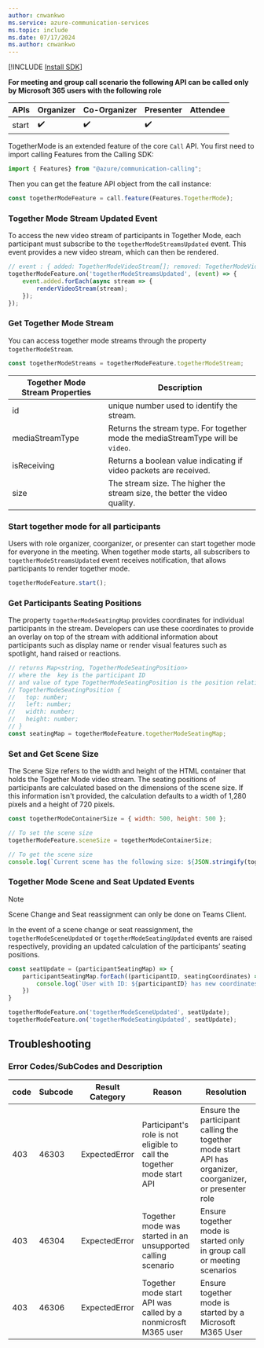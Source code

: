 ```yaml
---
author: cnwankwo
ms.service: azure-communication-services
ms.topic: include
ms.date: 07/17/2024
ms.author: cnwankwo
---
```


[!INCLUDE [Install SDK](../install-sdk/install-sdk-web.md)]

**For meeting and group call scenario the following API can be called only by Microsoft 365 users with the following role**

|APIs| Organizer | Co-Organizer | Presenter | Attendee |
|----------------------------------------------|--------|--------|--------|--------|
| start | ✔️ | ✔️  | ✔️ | |

TogetherMode is an extended feature of the core `Call` API. You first need to import calling Features from the Calling SDK:

```js
import { Features} from "@azure/communication-calling";
```

Then you can get the feature API object from the call instance:

```js
const togetherModeFeature = call.feature(Features.TogetherMode);
```

### Together Mode Stream Updated Event
To access the new video stream of participants in Together Mode, each participant must subscribe to the `togetherModeStreamsUpdated` event. This event provides a new video stream, which can then be rendered.

```js
// event : { added: TogetherModeVideoStream[]; removed: TogetherModeVideoStream[] }
togetherModeFeature.on('togetherModeStreamsUpdated', (event) => {
    event.added.forEach(async stream => {
        renderVideoStream(stream);
    });
});
```

### Get Together Mode Stream
You can access together mode streams through the property `togetherModeStream`.

```js
const togetherModeStreams = togetherModeFeature.togetherModeStream;
```

| Together Mode Stream Properties | Description|
|----------------------------------------------|--------|
|id		| unique number used to identify the stream. |
|mediaStreamType		| Returns the stream type. For together mode the mediaStreamType will be `video`. |
|isReceiving		| Returns a boolean value indicating if video packets are received.  |
|size		| 	The stream size. The higher the stream size, the better the video quality. |

### Start together mode for all participants
Users with role organizer, coorganizer, or presenter can start together mode for everyone in the meeting. When together mode starts, all subscribers to `togetherModeStreamsUpdated` event receives notification, that allows participants to render together mode.

```js
togetherModeFeature.start();
```

### Get Participants Seating Positions
The property `togetherModeSeatingMap` provides coordinates for individual participants in the stream. Developers can use these coordinates to provide an overlay on top of the stream with additional information about participants such as display name or render visual features such as spotlight, hand raised or reactions. 

```js
// returns Map<string, TogetherModeSeatingPosition>
// where the  key is the participant ID
// and value of type TogetherModeSeatingPosition is the position relative to the sceneSize
// TogetherModeSeatingPosition {
//   top: number;
//   left: number;
//   width: number;
//   height: number;
// }
const seatingMap = togetherModeFeature.togetherModeSeatingMap;
```

### Set and Get Scene Size
The Scene Size refers to the width and height of the HTML container that holds the Together Mode video stream. The seating positions of participants are calculated based on the dimensions of the scene size. If this information isn't provided, the calculation defaults to a width of 1,280 pixels and a height of 720 pixels.

```js
const togetherModeContainerSize = { width: 500, height: 500 };

// To set the scene size
togetherModeFeature.sceneSize = togetherModeContainerSize;

// To get the scene size
console.log(`Current scene has the following size: ${JSON.stringify(togetherModeFeature.sceneSize )}`)
```

### Together Mode Scene and Seat Updated Events
> [!NOTE]
> Scene Change and Seat reassignment can only be done on Teams Client. 

In the event of a scene change or seat reassignment, the `togetherModeSceneUpdated` or `togetherModeSeatingUpdated` events are raised respectively, providing an updated calculation of the participants’ seating positions.

```js
const seatUpdate = (participantSeatingMap) => {
    participantSeatingMap.forEach((participantID, seatingCoordinates) => {
        console.log(`User with ID: ${participantID} has new coordinates ${JSON.stringify(seatingCoordinates)} `)
    })
}

togetherModeFeature.on('togetherModeSceneUpdated', seatUpdate);
togetherModeFeature.on('togetherModeSeatingUpdated', seatUpdate);
```

## Troubleshooting
### Error Codes/SubCodes and Description

|code| Subcode | Result Category | Reason | Resolution |
|----------------------------------------------|--------|--------|---------|----------|
|403		| 46303	| ExpectedError  | Participant's role is not eligible to call the together mode start API | Ensure the participant calling the together mode start API has organizer, coorganizer, or presenter role |
|403	| 46304 | ExpectedError  | Together mode was started in an unsupported calling scenario  | Ensure together mode is started only in group call or meeting scenarios |
|403 | 46306	| ExpectedError | Together mode start API was called by a nonmicrosft M365 user  | Ensure together mode is started by a Microsoft M365 User |

